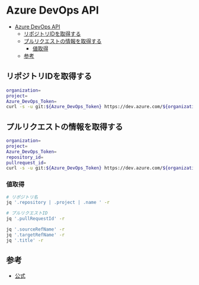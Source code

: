 # Azure DevOps API

- [Azure DevOps API](#azure-devops-api)
  - [リポジトリIDを取得する](#リポジトリidを取得する)
  - [プルリクエストの情報を取得する](#プルリクエストの情報を取得する)
    - [値取得](#値取得)
  - [参考](#参考)

## リポジトリIDを取得する

``` bash
organization=
project=
Azure_DevOps_Token=
curl -s -u git:${Azure_DevOps_Token} https://dev.azure.com/${organization}/${project}/_apis/git/repositories?api-version=7.0 | jq -r '.value[] | [.name, .id] | @csv'
```

## プルリクエストの情報を取得する

``` bash
organization=
project=
Azure_DevOps_Token=
repository_id=
pullrequest_id=
curl -s -u git:${Azure_DevOps_Token} https://dev.azure.com/${organization}/${project}/_apis/git/repositories/${repository_id}/pullrequests/${pullrequest_id}?api-version=7.0
```

### 値取得

```bash
# リポジトリ名
jq '.repository | .project | .name ' -r

# プルリクエストID
jq '.pullRequestId' -r

jq '.sourceRefName' -r
jq '.targetRefName' -r
jq '.title' -r

```

## 参考

- [公式](https://learn.microsoft.com/ja-jp/rest/api/azure/devops/?view=azure-devops-rest-7.1)